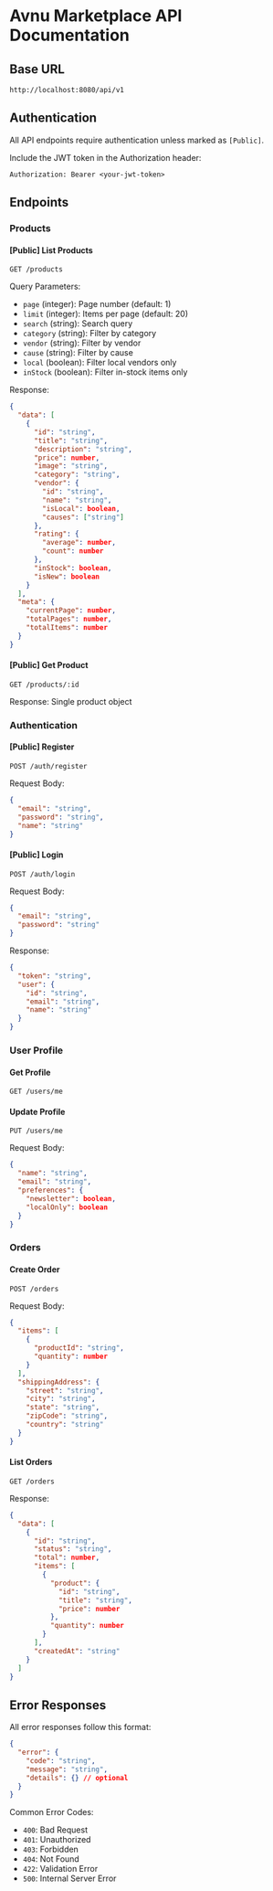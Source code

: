 # Avnu Marketplace API Documentation

## Base URL
```
http://localhost:8080/api/v1
```

## Authentication
All API endpoints require authentication unless marked as `[Public]`.

Include the JWT token in the Authorization header:
```
Authorization: Bearer <your-jwt-token>
```

## Endpoints

### Products

#### [Public] List Products
```http
GET /products
```

Query Parameters:
- `page` (integer): Page number (default: 1)
- `limit` (integer): Items per page (default: 20)
- `search` (string): Search query
- `category` (string): Filter by category
- `vendor` (string): Filter by vendor
- `cause` (string): Filter by cause
- `local` (boolean): Filter local vendors only
- `inStock` (boolean): Filter in-stock items only

Response:
```json
{
  "data": [
    {
      "id": "string",
      "title": "string",
      "description": "string",
      "price": number,
      "image": "string",
      "category": "string",
      "vendor": {
        "id": "string",
        "name": "string",
        "isLocal": boolean,
        "causes": ["string"]
      },
      "rating": {
        "average": number,
        "count": number
      },
      "inStock": boolean,
      "isNew": boolean
    }
  ],
  "meta": {
    "currentPage": number,
    "totalPages": number,
    "totalItems": number
  }
}
```

#### [Public] Get Product
```http
GET /products/:id
```

Response: Single product object

### Authentication

#### [Public] Register
```http
POST /auth/register
```

Request Body:
```json
{
  "email": "string",
  "password": "string",
  "name": "string"
}
```

#### [Public] Login
```http
POST /auth/login
```

Request Body:
```json
{
  "email": "string",
  "password": "string"
}
```

Response:
```json
{
  "token": "string",
  "user": {
    "id": "string",
    "email": "string",
    "name": "string"
  }
}
```

### User Profile

#### Get Profile
```http
GET /users/me
```

#### Update Profile
```http
PUT /users/me
```

Request Body:
```json
{
  "name": "string",
  "email": "string",
  "preferences": {
    "newsletter": boolean,
    "localOnly": boolean
  }
}
```

### Orders

#### Create Order
```http
POST /orders
```

Request Body:
```json
{
  "items": [
    {
      "productId": "string",
      "quantity": number
    }
  ],
  "shippingAddress": {
    "street": "string",
    "city": "string",
    "state": "string",
    "zipCode": "string",
    "country": "string"
  }
}
```

#### List Orders
```http
GET /orders
```

Response:
```json
{
  "data": [
    {
      "id": "string",
      "status": "string",
      "total": number,
      "items": [
        {
          "product": {
            "id": "string",
            "title": "string",
            "price": number
          },
          "quantity": number
        }
      ],
      "createdAt": "string"
    }
  ]
}
```

## Error Responses

All error responses follow this format:
```json
{
  "error": {
    "code": "string",
    "message": "string",
    "details": {} // optional
  }
}
```

Common Error Codes:
- `400`: Bad Request
- `401`: Unauthorized
- `403`: Forbidden
- `404`: Not Found
- `422`: Validation Error
- `500`: Internal Server Error
